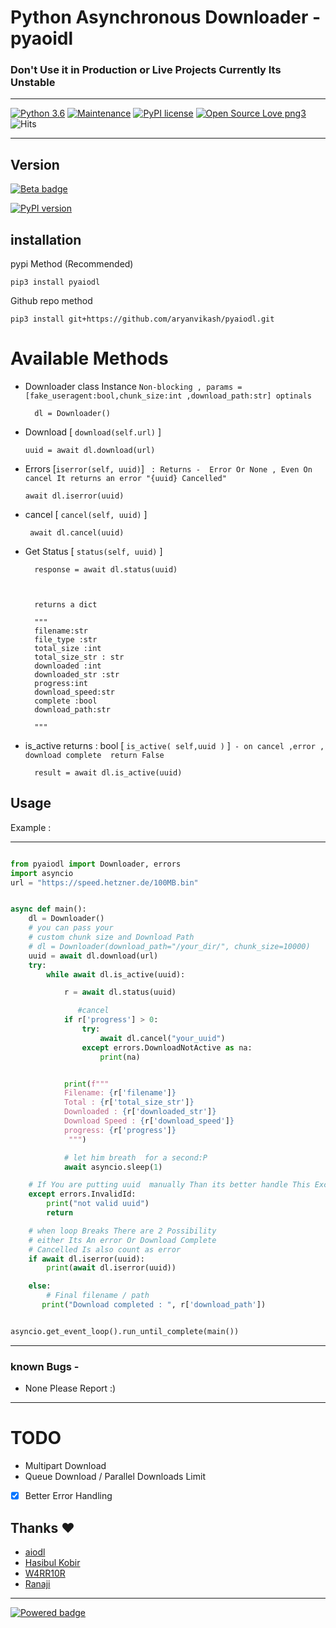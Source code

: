 # Python Asynchronous Downloader  - pyaoidl

### Don't Use it in Production or Live Projects Currently Its Unstable
___
 [![Python 3.6](https://img.shields.io/badge/python-3-blue.svg)](https://www.python.org/downloads/release/python-360/)
[![Maintenance](https://img.shields.io/badge/Maintained%3F-yes-green.svg)](https://github.com/aryanvikash/pyaiodl)
[![PyPI license](https://img.shields.io/pypi/l/ansicolortags.svg)](https://github.com/aryanvikash/pyaiodl)
[![Open Source Love png3](https://badges.frapsoft.com/os/v3/open-source.png?v=103)](https://github.com/aryanvikash/pyaiodl)
![Hits](https://hits.seeyoufarm.com/api/count/incr/badge.svg?url=https://github.com/aryanvikash/pyaiodl)
___
## Version
[![Beta badge](https://img.shields.io/badge/STATUS-BETA-red.svg)](https://github.com/aryanvikash/pyaiodl)

[![PyPI version](https://badge.fury.io/py/pyaiodl.svg)](https://pypi.org/project/pyaiodl/)


## installation
pypi Method (Recommended)

    pip3 install pyaiodl

Github repo method
    
    pip3 install git+https://github.com/aryanvikash/pyaiodl.git


# Available Methods
- Downloader class Instance
   `Non-blocking , params = [fake_useragent:bool,chunk_size:int ,download_path:str] optinals`
   
        dl = Downloader()
-   Download [ `download(self.url)` ]  

        uuid = await dl.download(url)
- Errors [` iserror(self, uuid) `]
    ` : Returns -  Error Or None
    , Even On cancel It returns an error "{uuid} Cancelled"`

    ```
    await dl.iserror(uuid)
    ```


- cancel [ `cancel(self, uuid)` ]

       await dl.cancel(uuid)
- Get Status [ `status(self, uuid)` ]  
    
        response = await dl.status(uuid)
        


        returns a dict

        """
        filename:str
        file_type :str
        total_size :int
        total_size_str : str
        downloaded :int
        downloaded_str :str
        progress:int
        download_speed:str
        complete :bool
        download_path:str

        """

- is_active returns : bool [ `is_active( self,uuid )` ]` - on cancel ,error , download complete  return False`
    
        result = await dl.is_active(uuid)


## Usage
Example :
___

```py

from pyaiodl import Downloader, errors
import asyncio
url = "https://speed.hetzner.de/100MB.bin"


async def main():
    dl = Downloader()
    # you can pass your
    # custom chunk size and Download Path
    # dl = Downloader(download_path="/your_dir/", chunk_size=10000)
    uuid = await dl.download(url)
    try:
        while await dl.is_active(uuid):

            r = await dl.status(uuid)

               #cancel
            if r['progress'] > 0:
                try:
                    await dl.cancel("your_uuid")
                except errors.DownloadNotActive as na:
                    print(na)


            print(f"""
            Filename: {r['filename']}
            Total : {r['total_size_str']}
            Downloaded : {r['downloaded_str']}
            Download Speed : {r['download_speed']}
            progress: {r['progress']}
             """)

            # let him breath  for a second:P
            await asyncio.sleep(1)

    # If You are putting uuid  manually Than its better handle This Exception
    except errors.InvalidId:
        print("not valid uuid")
        return

    # when loop Breaks There are 2 Possibility
    # either Its An error Or Download Complete
    # Cancelled Is also count as error
    if await dl.iserror(uuid):
        print(await dl.iserror(uuid))

    else:
        # Final filename / path
       print("Download completed : ", r['download_path'])


asyncio.get_event_loop().run_until_complete(main())

```

___
### known Bugs -
 - None Please Report :)

___
# TODO

- Multipart Download
- Queue Download / Parallel Downloads Limit
- [x] Better Error Handling





## Thanks ❤️
- [aiodl](https://github.com/cshuaimin/aiodl)
- [Hasibul Kobir](https://github.com/HasibulKabir)
- [W4RR10R](https://github.com/CW4RR10R)
- [Ranaji](https://t.me/ranaji1425)

___

[![Powered badge](https://img.shields.io/badge/Powered-Aiohttp-green.svg)](https://shields.io/)